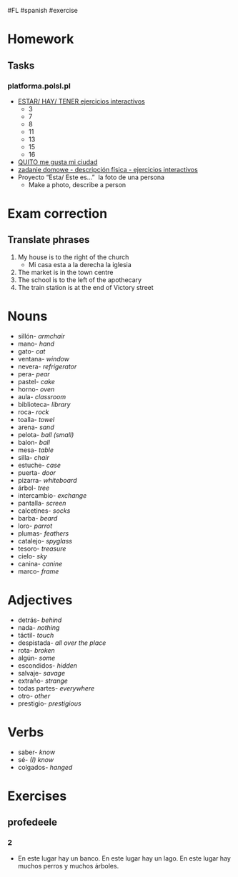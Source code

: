 #FL #spanish #exercise 

# Homework
## Tasks
### platforma.polsl.pl
- [ESTAR/ HAY/ TENER ejercicios interactivos](https://www.profedeele.es/actividad/haber-estar-tener/)
	- 3
	- 7
	- 8
	- 11
	- 13
	- 15
	- 16
- [QUITO me gusta mi ciudad](https://www.youtube.com/watch?v=a2WhvxM7N6k)
- [zadanie domowe - descripción física - ejercicios interactivos](https://www.profedeele.es/actividad/descripcion-fisico-espanol/)
- Proyecto “Esta/ Este es...”  la foto de una persona
	- Make a photo, describe a person

# Exam correction
## Translate phrases
1. My house is to the right of the church
	- Mi casa esta a la derecha la iglesia
2. The market is in the town centre
3. The school is to the left of the apothecary
4. The train station is at the end of Victory street

# Nouns
- sillón- *armchair*
- mano- *hand*
- gato- *cat*
- ventana- *window*
- nevera- *refrigerator*
- pera- *pear*
- pastel- *cake*
- horno- *oven*
- aula- *classroom*
- biblioteca- *library*
- roca- *rock*
- toalla- *towel*
- arena- *sand*
- pelota- *ball (small)*
- balon- *ball*
- mesa- *table*
- silla- *chair*
- estuche- *case*
- puerta- *door*
- pizarra- *whiteboard*
- árbol- *tree*
- intercambio- *exchange*
- pantalla- *screen*
- calcetines- *socks*
- barba- *beard*
- loro- *parrot*
- plumas- *feathers*
- catalejo- *spyglass*
- tesoro- *treasure*
- cielo- *sky*
- canina- *canine*
- marco- *frame*

# Adjectives
- detrás- *behind*
- nada- *nothing*
- táctil- *touch*
- despistada- *all over the place*
- rota- *broken*
- algún- *some*
- escondidos- *hidden*
- salvaje- *savage*
- extraño- *strange*
- todas partes- *everywhere*
- otro- *other*
- prestigio- *prestigious*

# Verbs
- saber- *know*
- sé- *(I) know*
- colgados- *hanged*

# Exercises
## profedeele
### 2
- En este lugar hay un banco. En este lugar hay un lago.  En este lugar hay muchos perros y muchos árboles.